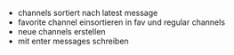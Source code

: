 - channels sortiert nach latest message
- favorite channel einsortieren in fav und regular channels
- neue channels erstellen
- mit enter messages schreiben